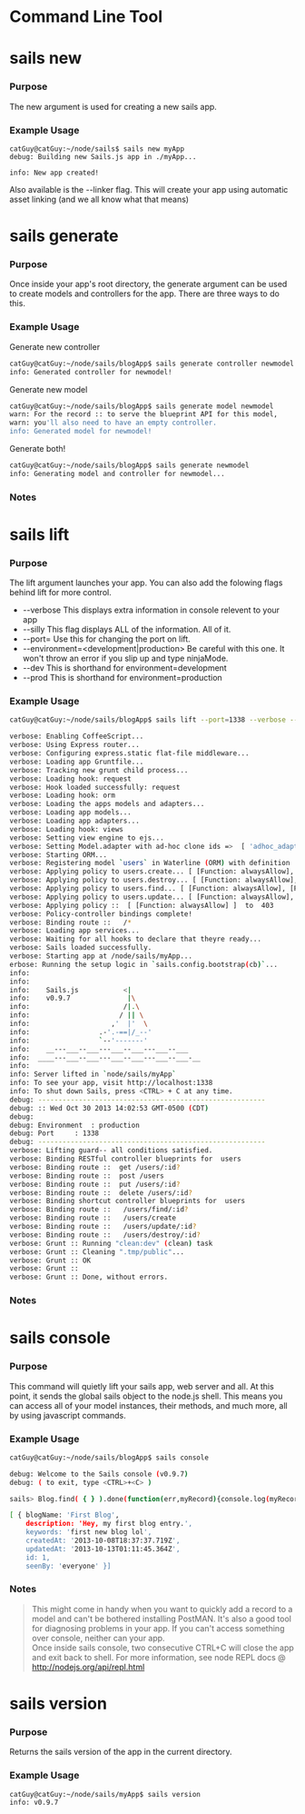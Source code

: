 Command Line Tool
=====================

# sails new
### Purpose
The new argument is used for creating a new sails app.

### Example Usage
````
catGuy@catGuy:~/node/sails$ sails new myApp
debug: Building new Sails.js app in ./myApp...

info: New app created!
````
Also available is the \-\-linker flag.
This will create your app using automatic asset linking (and we all know what that means)

# sails generate
### Purpose
Once inside your app's root directory, the generate argument can be used to create models and controllers for the app.  There are three ways to do this.

### Example Usage

Generate new controller

```sh
catGuy@catGuy:~/node/sails/blogApp$ sails generate controller newmodel
info: Generated controller for newmodel!
```

Generate new model

```sh
catGuy@catGuy:~/node/sails/blogApp$ sails generate model newmodel
warn: For the record :: to serve the blueprint API for this model,
warn: you'll also need to have an empty controller.
info: Generated model for newmodel!

```

Generate both!

```sh
catGuy@catGuy:~/node/sails/blogApp$ sails generate newmodel
info: Generating model and controller for newmodel...
```
### Notes
> 

# sails lift
### Purpose
The lift argument launches your app.  You can also add the folowing flags behind lift for more control.

- \-\-verbose                                   This displays extra information in console relevent to your app
- \-\-silly                                     This flag displays ALL of the information.  All of it.
- \-\-port=<integer>                            Use this for changing the port on lift.
- \-\-environment=<development|production>      Be careful with this one.  It won't throw an error if you slip up and type ninjaMode.  
- \-\-dev                                       This is shorthand for environment=development
- \-\-prod                                      This is shorthand for environment=production

### Example Usage

```sh
catGuy@catGuy:~/node/sails/blogApp$ sails lift --port=1338 --verbose --environment=production

verbose: Enabling CoffeeScript...
verbose: Using Express router...
verbose: Configuring express.static flat-file middleware...
verbose: Loading app Gruntfile...
verbose: Tracking new grunt child process...
verbose: Loading hook: request
verbose: Hook loaded successfully: request
verbose: Loading hook: orm
verbose: Loading the apps models and adapters...
verbose: Loading app models...
verbose: Loading app adapters...
verbose: Loading hook: views
verbose: Setting view engine to ejs...
verbose: Setting Model.adapter with ad-hoc clone ids =>  [ 'adhoc_adapter_0' ]
verbose: Starting ORM...
verbose: Registering model `users` in Waterline (ORM) with definition :: 
verbose: Applying policy to users.create... [ [Function: alwaysAllow], [Function: create] ]
verbose: Applying policy to users.destroy... [ [Function: alwaysAllow], [Function: destroy] ]
verbose: Applying policy to users.find... [ [Function: alwaysAllow], [Function: find] ]
verbose: Applying policy to users.update... [ [Function: alwaysAllow], [Function: update] ]
verbose: Applying policy ::  [ [Function: alwaysAllow] ]  to  403
verbose: Policy-controller bindings complete!
verbose: Binding route ::   /*
verbose: Loading app services...
verbose: Waiting for all hooks to declare that theyre ready...
verbose: Sails loaded successfully.
verbose: Starting app at /node/sails/myApp...
erbose: Running the setup logic in `sails.config.bootstrap(cb)`...
info: 
info: 
info:    Sails.js           <|
info:    v0.9.7              |\
info:                       /|.\
info:                      / || \
info:                    ,'  |'  \
info:                 .-'.-==|/_--'
info:                 `--'-------' 
info:    __---___--___---___--___---___--___
info:  ____---___--___---___--___---___--___-__
info: 
info: Server lifted in `node/sails/myApp`
info: To see your app, visit http://localhost:1338
info: To shut down Sails, press <CTRL> + C at any time.
debug: --------------------------------------------------------
debug: :: Wed Oct 30 2013 14:02:53 GMT-0500 (CDT)
debug: 
debug: Environment	: production
debug: Port		: 1338
debug: --------------------------------------------------------
verbose: Lifting guard-- all conditions satisfied.
verbose: Binding RESTful controller blueprints for  users
verbose: Binding route ::  get /users/:id?
verbose: Binding route ::  post /users
verbose: Binding route ::  put /users/:id?
verbose: Binding route ::  delete /users/:id?
verbose: Binding shortcut controller blueprints for  users
verbose: Binding route ::   /users/find/:id?
verbose: Binding route ::   /users/create
verbose: Binding route ::   /users/update/:id?
verbose: Binding route ::   /users/destroy/:id?
verbose: Grunt :: Running "clean:dev" (clean) task
verbose: Grunt :: Cleaning ".tmp/public"...
verbose: Grunt :: OK
verbose: Grunt :: 
verbose: Grunt :: Done, without errors.

```

### Notes
> 


# sails console
### Purpose

This command will quietly lift your sails app, web server and all.  At this point, it sends the <link>global sails object</link> to the node.js shell.  This means you can access all of your model instances, their methods, and much more, all by using javascript commands.

### Example Usage
```sh
catGuy@catGuy:~/node/sails/blogApp$ sails console

debug: Welcome to the Sails console (v0.9.7)
debug: ( to exit, type <CTRL>+<C> )

sails> Blog.find( { } ).done(function(err,myRecord){console.log(myRecord)});

[ { blogName: 'First Blog',
    description: 'Hey, my first blog entry.',
    keywords: 'first new blog lol',
    createdAt: '2013-10-08T18:37:37.719Z',
    updatedAt: '2013-10-13T01:11:45.364Z',
    id: 1,
    seenBy: 'everyone' }]
```


### Notes
> This might come in handy when you want to quickly add a record to a model and can't be bothered installing PostMAN.  It's also a good tool for diagnosing problems in your app.  If you can't access something over console, neither can your app.  
> Once inside sails console, two consecutive CTRL+C will close the app and exit back to shell.
> For more information, see node REPL docs @ http://nodejs.org/api/repl.html


# sails version
### Purpose
Returns the sails version of the app in the current directory.

### Example Usage
```sh
catGuy@catGuy:~/node/sails/myApp$ sails version
info: v0.9.7
```
